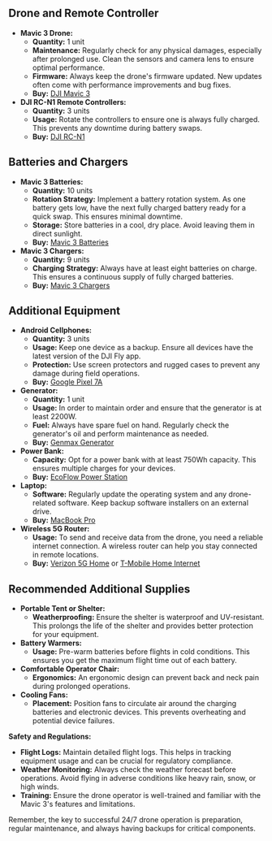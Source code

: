 ## Drone and Remote Controller

- **Mavic 3 Drone:**
  - **Quantity:** 1 unit
  - **Maintenance:** Regularly check for any physical damages, especially after prolonged use. Clean the sensors and camera lens to ensure optimal performance.
  - **Firmware:** Always keep the drone's firmware updated. New updates often come with performance improvements and bug fixes.
  - **Buy:** [DJI Mavic 3](https://www.dji.com/mavic-3)
- **DJI RC-N1 Remote Controllers:**
  - **Quantity:** 3 units
  - **Usage:** Rotate the controllers to ensure one is always fully charged. This prevents any downtime during battery swaps.
  - **Buy:** [DJI RC-N1](https://www.amazon.com/dp/B09MJQ29Z8)

## Batteries and Chargers

- **Mavic 3 Batteries:**
  - **Quantity:** 10 units
  - **Rotation Strategy:** Implement a battery rotation system. As one battery gets low, have the next fully charged battery ready for a quick swap. This ensures minimal downtime.
  - **Storage:** Store batteries in a cool, dry place. Avoid leaving them in direct sunlight.
  - **Buy:** [Mavic 3 Batteries](https://store.dji.com/product/dji-mavic-3-intelligent-flight-battery)
- **Mavic 3 Chargers:**
  - **Quantity:** 9 units
  - **Charging Strategy:** Always have at least eight batteries on charge. This ensures a continuous supply of fully charged batteries.
  - **Buy:** [Mavic 3 Chargers](https://www.aliexpress.us/item/3256804318093039.html)

## Additional Equipment

- **Android Cellphones:**
  - **Quantity:** 3 units
  - **Usage:** Keep one device as a backup. Ensure all devices have the latest version of the DJI Fly app.
  - **Protection:** Use screen protectors and rugged cases to prevent any damage during field operations.
  - **Buy:** [Google Pixel 7A](https://store.google.com/product/pixel_7a)
- **Generator:**
  - **Quantity:** 1 unit
  - **Usage:** In order to maintain order and ensure that the generator is at least 2200W.
  - **Fuel:** Always have spare fuel on hand. Regularly check the generator's oil and perform maintenance as needed.
  - **Buy:** [Genmax Generator](https://www.amazon.com/dp/B099JZXBPW)
- **Power Bank:**
  - **Capacity:** Opt for a power bank with at least 750Wh capacity. This ensures multiple charges for your devices.
  - **Buy:** [EcoFlow Power Station](https://www.amazon.com/dp/B0BVLPGS79)
- **Laptop:**
  - **Software:** Regularly update the operating system and any drone-related software. Keep backup software installers on an external drive.
  - **Buy:** [MacBook Pro](https://www.apple.com/macbook-pro)
- **Wireless 5G Router:**
  - **Usage:** To send and receive data from the drone, you need a reliable internet connection. A wireless router can help you stay connected in remote locations.
  - **Buy:** [Verizon 5G Home](https://www.verizon.com/home/internet/5g/) or [T-Mobile Home Internet](https://www.t-mobile.com/home-internet)

## Recommended Additional Supplies

- **Portable Tent or Shelter:**
  - **Weatherproofing:** Ensure the shelter is waterproof and UV-resistant. This prolongs the life of the shelter and provides better protection for your equipment.
- **Battery Warmers:**
  - **Usage:** Pre-warm batteries before flights in cold conditions. This ensures you get the maximum flight time out of each battery.
- **Comfortable Operator Chair:**
  - **Ergonomics:** An ergonomic design can prevent back and neck pain during prolonged operations.
- **Cooling Fans:**
  - **Placement:** Position fans to circulate air around the charging batteries and electronic devices. This prevents overheating and potential device failures.

**Safety and Regulations:**

- **Flight Logs:** Maintain detailed flight logs. This helps in tracking equipment usage and can be crucial for regulatory compliance.
- **Weather Monitoring:** Always check the weather forecast before operations. Avoid flying in adverse conditions like heavy rain, snow, or high winds.
- **Training:** Ensure the drone operator is well-trained and familiar with the Mavic 3's features and limitations.

Remember, the key to successful 24/7 drone operation is preparation, regular maintenance, and always having backups for critical components.
